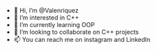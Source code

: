 - 👋 Hi, I’m @Valenriquez
- 👀 I’m interested in C++
- 🌱 I’m currently learning OOP
- 💞️ I’m looking to collaborate on C++ projects
- 📫 You can reach me on instagram and LinkedIn

<!---
Valenriquez/Valenriquez is a ✨ special ✨ repository because its `README.md` (this file) appears on your GitHub profile.
You can click the Preview link to take a look at your changes.
--->
